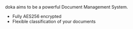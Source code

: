 
doka aims to be a powerful Document Management System.

* Fully AES256 encrypted
* Flexible classification of your documents
